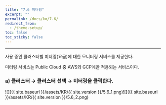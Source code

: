 ```yaml
---
title: "7.6 미터링"
excerpt: ""
permalink: /docs/ko/7.6/
redirect_from:
  - /theme-setup/
toc: false
toc_sticky: false
---
```


---
사용 중인 클러스터별 미터링\(요금\)에 대한 모니터링 서비스를 제공한다.

미터링 서비스는 Public Cloud 중 AWS와 GCP에만 적용되는 서비스이다.

### a\) 클러스터 → 클러스터 선택 → 미터링을 클릭한다.
![]({{ site.baseurl }}/assets/KR/{{ site.version }}/5.6_1.png)![]({{ site.baseurl }}/assets/KR/{{ site.version }}/5.6_2.png)
